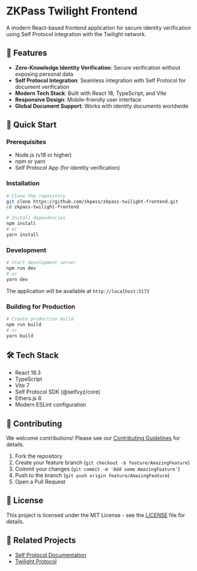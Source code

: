# ZKPass Twilight Frontend

A modern React-based frontend application for secure identity verification using Self Protocol integration with the Twilight network.

## 🌟 Features

- **Zero-Knowledge Identity Verification**: Secure verification without exposing personal data
- **Self Protocol Integration**: Seamless integration with Self Protocol for document verification
- **Modern Tech Stack**: Built with React 18, TypeScript, and Vite
- **Responsive Design**: Mobile-friendly user interface
- **Global Document Support**: Works with identity documents worldwide

## 🚀 Quick Start

### Prerequisites

- Node.js (v18 or higher)
- npm or yarn
- Self Protocol App (for identity verification)

### Installation

```bash
# Clone the repository
git clone https://github.com/zkpass/zkpass-twilight-frontend.git
cd zkpass-twilight-frontend

# Install dependencies
npm install
# or
yarn install
```

### Development

```bash
# Start development server
npm run dev
# or
yarn dev
```

The application will be available at `http://localhost:5173`

### Building for Production

```bash
# Create production build
npm run build
# or
yarn build
```

## 🛠️ Tech Stack

- React 18.3
- TypeScript
- Vite 7
- Self Protocol SDK (@selfxyz/core)
- Ethers.js 6
- Modern ESLint configuration

## 🤝 Contributing

We welcome contributions! Please see our [Contributing Guidelines](CONTRIBUTING.md) for details.

1. Fork the repository
2. Create your feature branch (`git checkout -b feature/AmazingFeature`)
3. Commit your changes (`git commit -m 'Add some AmazingFeature'`)
4. Push to the branch (`git push origin feature/AmazingFeature`)
5. Open a Pull Request

## 📄 License

This project is licensed under the MIT License - see the [LICENSE](LICENSE) file for details.

## 🔗 Related Projects

- [Self Protocol Documentation](https://docs.self.xyz)
- [Twilight Protocol](https://github.com/twilight-project)